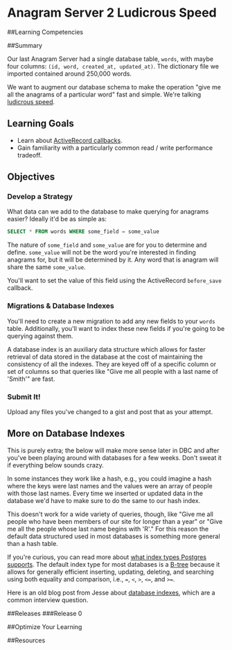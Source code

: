 # Anagram Server 2 Ludicrous Speed

##Learning Competencies

##Summary

 Our last Anagram Server had a single database table, `words`, with maybe four columns: `(id, word, created_at, updated_at)`.  The dictionary file we imported contained around 250,000 words.

We want to augment our database schema to make the operation "give me all the anagrams of a particular word" fast and simple.  We're talking [ludicrous speed](http://www.youtube.com/watch?v=mk7VWcuVOf0).

## Learning Goals

- Learn about [ActiveRecord callbacks](http://guides.rubyonrails.org/active_record_validations_callbacks.html#callbacks-overview).
- Gain familiarity with a particularly common read / write performance tradeoff.

## Objectives

### Develop a Strategy

What data can we add to the database to make querying for anagrams easier?  Ideally it'd be as simple as:

```sql
SELECT * FROM words WHERE some_field = some_value
```

The nature of `some_field` and `some_value` are for you to determine and define.  `some_value` will not be the word you're interested in finding anagrams for, but it will be determined by it.  Any word that is anagram will share the same `some_value`.

You'll want to set the value of this field using the ActiveRecord `before_save` callback.

### Migrations &amp; Database Indexes

You'll need to create a new migration to add any new fields to your `words` table.  Additionally, you'll want to index these new fields if you're going to be querying against them.

A database index is an auxiliary data structure which allows for faster retrieval of data stored in the database at the cost of maintaining the consistency of all the indexes.  They are keyed off of a specific column or set of columns so that queries like "Give me all people with a last name of 'Smith'" are fast.

### Submit It!

Upload any files you've changed to a gist and post that as your attempt.

## More on Database Indexes

This is purely extra; the below will make more sense later in DBC and after you've been playing around with databases for a few weeks.  Don't sweat it if everything below sounds crazy.

In some instances they work like a hash, e.g., you could imagine a hash where the keys were last names and the values were an array of people with those last names.  Every time we inserted or updated data in the database we'd have to make sure to do the same to our hash index.

This doesn't work for a wide variety of queries, though, like "Give me all people who have been members of our site for longer than a year" or "Give me all the people whose last name begins with 'R'."  For this reason the default data structured used in most databases is something more general than a hash table.

If you're curious, you can read more about [what index types Postgres supports](http://www.postgresql.org/docs/9.0/static/indexes-types.html).  The default index type for most databases is a [B-tree](http://en.wikipedia.org/wiki/B-tree) because it allows for generally efficient inserting, updating, deleting, and searching using both equality and comparison, i.e., `=`, `<`, `>`, `<=`, and `>=`.

Here is an old blog post from Jesse about [database indexes](http://20bits.com/article/interview-questions-database-indexes), which are a common interview question.


##Releases
###Release 0

##Optimize Your Learning

##Resources
